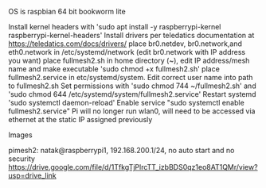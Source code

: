 OS is raspbian 64 bit bookworm lite

Install kernel headers with 'sudo apt install -y raspberrypi-kernel raspberrypi-kernel-headers'
Install drivers per teledatics documentation at https://teledatics.com/docs/drivers/
place br0.netdev, br0.network,and eth0.network in /etc/systemd/network (edit br0.network with IP address you want)
place fullmesh2.sh in home directory (~), edit IP address/mesh name and make executable 'sudo chmod +x fullmesh2.sh'
place fullmesh2.service in etc/systemd/system. Edit correct user name into path to fullmesh2.sh
Set permissions with 'sudo chmod 744 ~/fullmesh2.sh' and 'sudo chmod 644 /etc/systemd/system/fullmesh2.service'
Restart systemd 'sudo systemctl daemon-reload'
Enable service "sudo systemctl enable fullmesh2.service"
Pi will no longer run wlan0, will need to be accessed via ethernet at the static IP assigned previously

Images

pimesh2: natak@raspberrypi1, 192.168.200.1/24, no auto start and no security
https://drive.google.com/file/d/1TfkgTjPlrcTT_izbBDS0qz1eo8AT1QMr/view?usp=drive_link
